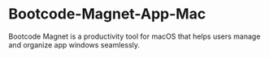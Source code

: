 # Bootcode-Magnet-App-Mac
Bootcode Magnet is a productivity tool for macOS that helps users manage and organize app windows seamlessly.
